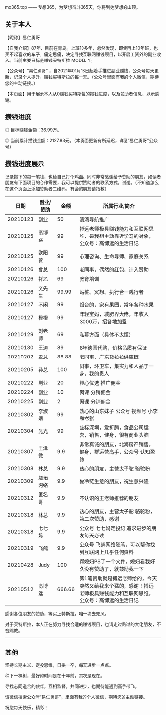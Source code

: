 mx365.top —— 梦想365，为梦想奋斗365天，你将到达梦想的山顶。

## 关于本人

【昵称】易仁勇哥

【自我介绍】87年，目前在青岛。上班10多年，忽然发现，即使再上10年班，也买不起喜欢的车子，痛定思痛，决定寻找互联网赚钱项目，以开启工资外的副业收入。当前主要目标是赚钱买特斯拉 MODEL Y。

【公众号】“易仁勇哥” ，自2021年01月18日起着手推进副业赚钱，公众号每天更新，记录个人提升、赚钱买特斯拉的每一天。（公众号里面有我的个人微信，期待您的主动链接。）

【本页面】用于展示本人从0赚钱买特斯拉的攒钱进度，以及赞助者信息，以示感谢。

## 攒钱进度

◎ 目标赚钱金额：36.99万。

◎ 当前累计攒钱金额：2127.83元。（本页面更新有所延迟，详见“易仁勇哥”公众号）

## 攒钱进度展示

记录攒下的每一笔钱，也给自己打个鸡血。同时非常感谢给予赞助的朋友，如读者朋友有下面项目的合作需要，我可以提供赞助者的联系方式，谢谢。（不知道怎么在这个页面上添加赞助者二维码，有会的朋友请指教）

| 日期       | 副业/赞助 | 金额    | 所属行业/简介                          |
|----------|-------|-------|----------------------------------|
| 20210123 | 副业    | 50    | 滴滴导航推广                           |
| 20210125 | 高博远   | 99    | 搏远老师极具赚钱能力和互联网思维，是我想主动靠近学习的对象，公众号：高博远的生活日记    |
| 20210125 | 欧阳赞   | 99    | 心理咨询、生命导师、家庭关系                   |
| 20210126 | 曾总    | 100   | 老同事，偶然的红包，计入赞助                   |
| 20210126 | 祥乙    | 69    | 教育培训                             |
| 20210126 | 文先生   | 99.99 | 站桩、冥想、执行合一践行者                    |
| 20210127 | 不闲    | 99    | 烟台的，家有果园，常年各种水果                  |
| 20210127 | 橙橙    | 99    | 年轻宝妈，减肥界大佬，年收入3000万，招各地加盟        |
| 20210129 | 刘老师   | 69    | 私募方面（具体不太懂）                      |
| 20210130 | 王涛    | 89    | 8年德国代购，价格品质有保证                   |
| 20210202 | 覃总    | 88.88 | 老同事，广东货拉拉供应链                     |
| 20210205 | 孙总    | 100   | 同事，环卫车，集实力和人品于一身，我的贵人            |
| 20210222 | 副业    | 20    | 橙心优选 推广佣金                        |
| 20210224 | 副业    | 10    | 网课 分销佣金                          |
| 20210225 | 副业    | 2     | 网课 分销佣金                          |
| 20210302 | 李淑娴   | 99    | 热心的山东妹子 公众号 视频号 小李和老张            |
| 20210304 | 光光    | 99    | 坐标深圳，爱折腾，食品公司运营，销售，健身，很有商业头脑     |
| 20210307 | 王泽微   | 9.9   | 非常真诚的朋友，北海房产销售，健身，群运营高手，公众号 认知盈馀 |
| 20210308 | 林总   | 9.9   | 热心的朋友，主营太子驼 骆驼粉                    |
| 20210309 | 趣拓网络   | 9.9   | 做冷链生意的朋友，祝生意兴隆                   |
| 20210312 | 匿名哥   | 9.9   | 不认识的王老师推荐的朋友                     |
| 20210318 | 林总   | 9.9   | 热心的朋友，主营太子驼 骆驼粉，第二次赞助，感谢    |
| 20210318 | 七七妈   | 9.9   | 公众号 七七妈定投记 追求进步的朋友每天必读       |
| 20210319 | 飞鸽   | 9.9   | 公众号 飞鸽网络随笔，可以帮你找到互联网上几乎任何资料 |
| 20210428 | Judy   | 100   | 帮媳妇PS了一个文件，媳妇看我好久没有赞助了，就鼓励我一下 |
| 20210512 | 高博远   | 666.66  | 第1笔赞助就是搏远老师给的，今天突然又给我来个猛的，感谢！搏远老师极具赚钱能力和互联网思维，公众号：高博远的生活日记 |

感谢各位朋友的赞助，等买上特斯拉，咱一块去兜风。

对于买特斯拉，本人正在努力寻找合适的赚钱项目，也请走过路过的大佬朋友，不吝赐教。


* * *

## 其他

坚持长期主义、定投思维，日拱一卒，每天进步一点点。

种下一棵树，最好的时间是在十年前，其次是现在。

寻找志同道合的伙伴，互相监督，共同进步，也期待能遇到高手带飞。

请微信搜索公众号“易仁勇哥”，里面有我的个人微信，期待您的主动链接。

祝您每天快乐，精彩！

